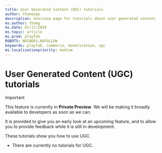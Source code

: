 ```yaml
---
title: User Generated Content (UGC) tutorials
author: thomasgu
description: Overview page for tutorials about user generated content.
ms.author: thomg
ms.date: 01/17/2019
ms.topic: article
ms.prod: playfab
ROBOTS: NOINDEX,NOFOLLOW
keywords: playfab, commerce, monetization, ugc
ms.localizationpriority: medium
---
```


# User Generated Content (UGC) tutorials

> [!IMPORTANT]
> This feature is currently in **Private Preview**. We will be making it broadly available to developers as soon as we can.
>
> It is provided to give you an early look at an upcoming feature, and to allow you to provide feedback while it is still in development.  

These tutorials show you how to use UGC.

- There are currently no tutorials for UGC.
